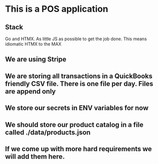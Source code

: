 # This is a POS application
## Stack 
Go and HTMX.  As little JS as possible to get the job done.  This means idiomatic HTMX to the MAX

## We are using Stripe

## We are storing all transactions in a QuickBooks friendly CSV file.  There is one file per day.  Files are append only

## We store our secrets in ENV variables for now

## We should store our product catalog in a file called ./data/products.json

## If we come up with more hard requirements we will add them here.


